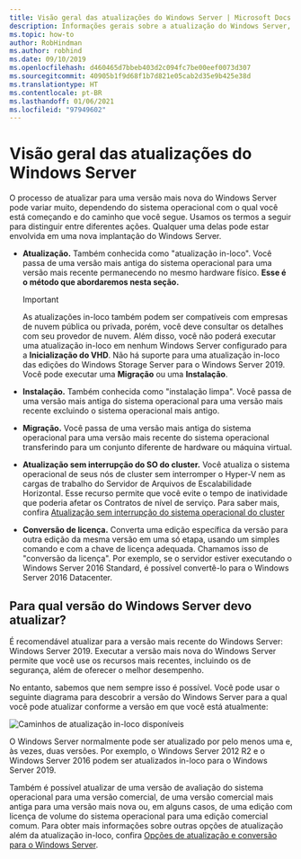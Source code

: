 ```yaml
---
title: Visão geral das atualizações do Windows Server | Microsoft Docs
description: Informações gerais sobre a atualização do Windows Server, juntamente com pontos a considerar antes de fazer a atualização de fato.
ms.topic: how-to
author: RobHindman
ms.author: robhind
ms.date: 09/10/2019
ms.openlocfilehash: d460465d7bbeb403d2c094fc7be00eef0073d307
ms.sourcegitcommit: 40905b1f9d68f1b7d821e05cab2d35e9b425e38d
ms.translationtype: HT
ms.contentlocale: pt-BR
ms.lasthandoff: 01/06/2021
ms.locfileid: "97949602"
---
```

# <a name="overview-of-windows-server-upgrades"></a>Visão geral das atualizações do Windows Server

O processo de atualizar para uma versão mais nova do Windows Server pode variar muito, dependendo do sistema operacional com o qual você está começando e do caminho que você segue. Usamos os termos a seguir para distinguir entre diferentes ações. Qualquer uma delas pode estar envolvida em uma nova implantação do Windows Server.

- **Atualização.** Também conhecida como "atualização in-loco". Você passa de uma versão mais antiga do sistema operacional para uma versão mais recente permanecendo no mesmo hardware físico. **Esse é o método que abordaremos nesta seção.**

    > [!Important]
    > As atualizações in-loco também podem ser compatíveis com empresas de nuvem pública ou privada, porém, você deve consultar os detalhes com seu provedor de nuvem. Além disso, você não poderá executar uma atualização in-loco em nenhum Windows Server configurado para a **Inicialização do VHD**. Não há suporte para uma atualização in-loco das edições do Windows Storage Server para o Windows Server 2019. Você pode executar uma **Migração** ou uma **Instalação**.

- **Instalação.** Também conhecida como "instalação limpa". Você passa de uma versão mais antiga do sistema operacional para uma versão mais recente excluindo o sistema operacional mais antigo.

- **Migração.** Você passa de uma versão mais antiga do sistema operacional para uma versão mais recente do sistema operacional transferindo para um conjunto diferente de hardware ou máquina virtual.

- **Atualização sem interrupção do SO do cluster.** Você atualiza o sistema operacional de seus nós de cluster sem interromper o Hyper-V nem as cargas de trabalho do Servidor de Arquivos de Escalabilidade Horizontal. Esse recurso permite que você evite o tempo de inatividade que poderia afetar os Contratos de nível de serviço. Para saber mais, confira [Atualização sem interrupção do sistema operacional do cluster](../failover-clustering/cluster-operating-system-rolling-upgrade.md)

- **Conversão de licença.** Converta uma edição específica da versão para outra edição da mesma versão em uma só etapa, usando um simples comando e com a chave de licença adequada. Chamamos isso de "conversão da licença". Por exemplo, se o servidor estiver executando o Windows Server 2016 Standard, é possível convertê-lo para o Windows Server 2016 Datacenter.

## <a name="which-version-of-windows-server-should-i-upgrade-to"></a>Para qual versão do Windows Server devo atualizar?

É recomendável atualizar para a versão mais recente do Windows Server: Windows Server 2019. Executar a versão mais nova do Windows Server permite que você use os recursos mais recentes, incluindo os de segurança, além de oferecer o melhor desempenho.

No entanto, sabemos que nem sempre isso é possível. Você pode usar o seguinte diagrama para descobrir a versão do Windows Server para a qual você pode atualizar conforme a versão em que você está atualmente:

![Caminhos de atualização in-loco disponíveis](media/upgrade-paths.png)

O Windows Server normalmente pode ser atualizado por pelo menos uma e, às vezes, duas versões. Por exemplo, o Windows Server 2012 R2 e o Windows Server 2016 podem ser atualizados in-loco para o Windows Server 2019.

Também é possível atualizar de uma versão de avaliação do sistema operacional para uma versão comercial, de uma versão comercial mais antiga para uma versão mais nova ou, em alguns casos, de uma edição com licença de volume do sistema operacional para uma edição comercial comum. Para obter mais informações sobre outras opções de atualização além da atualização in-loco, confira [Opções de atualização e conversão para o Windows Server](../get-started/supported-upgrade-paths.md).

